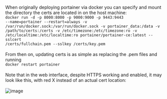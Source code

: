 When originally deploying portainer via docker you can specify and mount the directory the certs are located in on the host machine:
<br>
<code>docker run -d -p 8000:8000 -p 9000:9000 -p 9443:9443 --name=portainer --restart=always -v /var/run/docker.sock:/var/run/docker.sock -v portainer_data:/data -v /path/to/certs:/certs -v /etc/timezone:/etc/timezone:ro -v /etc/localtime:/etc/localtime:ro portainer/portainer-ce:latest --sslcert /certs/fullchain.pem --sslkey /certs/key.pem</code>
<br><br>
From then on, updating certs is as simple as replacing the .pem files and running
<br>
<code>docker restart portainer</code>
<br><br>
Note that in the web interface, despite HTTPS working and enabled, it may look like this, with red X instead of an actual cert location:
<br><br>
![image](https://user-images.githubusercontent.com/51254272/185802284-26eb2514-ee88-41cd-8d8a-677375c10d9a.png)
